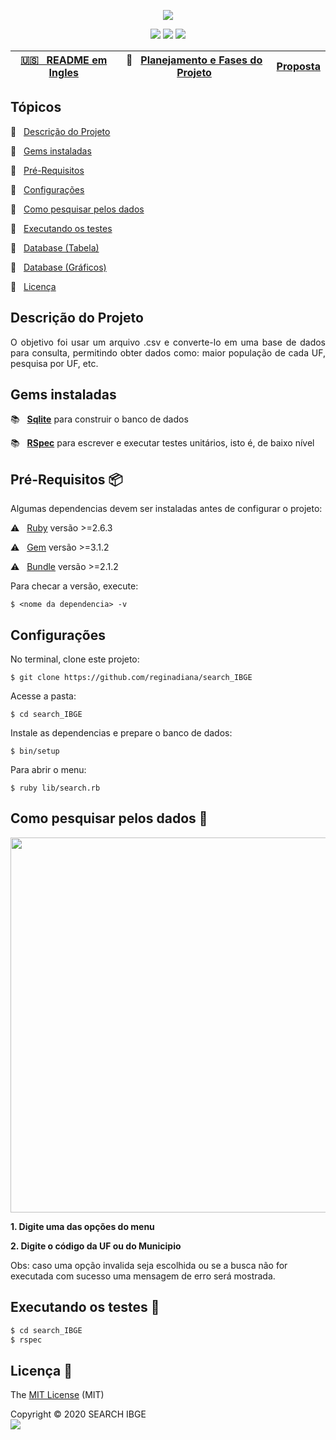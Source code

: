 <p align="center">
  <img src="https://user-images.githubusercontent.com/46378210/84443430-f7ce3b00-ac15-11ea-946b-9937fe8042ab.png">
</p>

<p align="center">
  <img src="https://img.shields.io/apm/l/vim-mode?color=green&label=license&logo=license&logoColor=green&style=for-the-badge"/>
  <img src="http://img.shields.io/static/v1?label=Ruby&message=2.6.3&color=red&style=for-the-badge&logo=ruby"/>
  <img src="http://img.shields.io/static/v1?label=STATUS&message=IN%20PROGRESSS&color=ORANGE&style=for-the-badge">
</p>

| [:us: &nbsp; README em Ingles](https://github.com/reginadiana/search_IBGE/blob/master/README-us.md) | :memo: &nbsp;&nbsp;[Planejamento e Fases do Projeto](https://github.com/reginadiana/search_IBGE/wiki/Search-IBGE---Planejamento----Menu) | [Proposta](https://github.com/reginadiana/search_IBGE/blob/master/desafio_-_treinadev.pdf) |
| :------: | :------: | :------: |

## Tópicos

:small_orange_diamond: &nbsp; [Descrição do Projeto](#descrição-do-projeto)

:small_orange_diamond: &nbsp; [Gems instaladas](#gems-instaladas)

:small_orange_diamond: &nbsp; [Pré-Requisitos](#pré-requisitos-package) 

:small_orange_diamond: &nbsp; [Configurações](#configurações)

:small_orange_diamond: &nbsp; [Como pesquisar pelos dados](#como-pesquisar-pelos-dados-mag_right)

:small_orange_diamond: &nbsp; [Executando os testes](#executando-os-testes-memo) 

:small_orange_diamond: &nbsp; [Database (Tabela)](#database-tabela-bookmark_tabs)

:small_orange_diamond: &nbsp; [Database (Gráficos)](#database-gráficos-bar_chart)

:small_orange_diamond: &nbsp; [Licença](#licença-trident)

## Descrição do Projeto

<p align="justify">
    O objetivo foi usar um arquivo .csv e converte-lo em uma base de dados para consulta, permitindo obter dados como: maior população de cada UF, pesquisa por UF, etc. 
</p>

## Gems instaladas

:books: &nbsp; [**Sqlite**](https://rubygems.org/gems/pg/versions/0.18.4?locale=pt-BR) para construir o banco de dados 

:books: &nbsp; [**RSpec**](https://github.com/rspec/rspec-rails) para escrever e executar testes unitários, isto é, de baixo nível 

## Pré-Requisitos :package:

Algumas dependencias devem ser instaladas antes de configurar o projeto:

:warning: &nbsp; [Ruby](https://www.ruby-lang.org/pt/documentation/installation/) versão >=2.6.3

:warning: &nbsp; [Gem](https://rubygems.org/pages/download?locale=pt-BR) versão >=3.1.2

:warning: &nbsp; [Bundle](https://bundler.io/man/bundle-install.1.html) versão >=2.1.2

Para checar a versão, execute:
```
$ <nome da dependencia> -v
```
## Configurações

No terminal, clone este projeto:
```
$ git clone https://github.com/reginadiana/search_IBGE
```
Acesse a pasta:
```
$ cd search_IBGE
```
Instale as dependencias e prepare o banco de dados:
```
$ bin/setup
```
Para abrir o menu:
```
$ ruby lib/search.rb
```

## Como pesquisar pelos dados :mag_right:

<p align="center">
  <img src="https://user-images.githubusercontent.com/46378210/85049538-2b0b4f80-b16b-11ea-9597-f234f8461642.jpg" width="600"/>
</p>

**1. Digite uma das opções do menu**

**2. Digite o código da UF ou do Municipio**

Obs: caso uma opção invalida seja escolhida ou se a busca não for executada com sucesso uma mensagem de erro será mostrada.

## Executando os testes :memo:

```ruby
$ cd search_IBGE
$ rspec 
```

## Licença :trident:

The [MIT License](https://github.com/reginadiana/search_IBGE/blob/master/LICENSE) (MIT)

Copyright :copyright: 2020 SEARCH IBGE
<br/>
<img src="https://badges.frapsoft.com/os/v1/open-source.svg?v=102"/>
